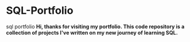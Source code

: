 # SQL-Portfolio
sql portfolio 
**Hi, thanks for visiting my portfolio. This code repository is a collection of projects I've written on my new journey of learning SQL.**
